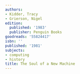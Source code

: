 ```yaml
---
authors:
- Kidder, Tracy
- Grierson, Nigel
edition:
  published: '1983'
  publisher: Penguin Books
goodreads: '55824417'
isbn: ''
published: '1981'
subjects:
- computing
- history
title: The Soul of a New Machine
---
```


